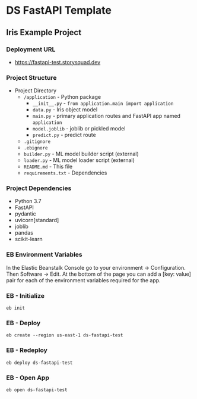 # DS FastAPI Template
## Iris Example Project

### Deployment URL
- https://fastapi-test.storysquad.dev

### Project Structure
- Project Directory
    - `/application` - Python package
        - `__init__.py` - `from application.main import application`
        - `data.py` - Iris object model
        - `main.py` - primary application routes and FastAPI app named `application`
        - `model.joblib` - joblib or pickled model
        - `predict.py` - predict route
    - `.gitignore`
    - `.ebignore`
    - `builder.py` - ML model builder script (external)
    - `loader.py` - ML model loader script (external)
    - `README.md` - This file
    - `requirements.txt` - Dependencies

### Project Dependencies
- Python 3.7
- FastAPI
- pydantic
- uvicorn[standard]
- joblib
- pandas
- scikit-learn

### EB Environment Variables
In the Elastic Beanstalk Console go to your environment -> Configuration. Then
Software -> Edit. At the bottom of the page you can add a [key: value] pair for 
each of the environment variables required for the app.

### EB - Initialize
`eb init`

### EB - Deploy
`eb create --region us-east-1 ds-fastapi-test`

### EB - Redeploy
`eb deploy ds-fastapi-test`

### EB - Open App
`eb open ds-fastapi-test`
